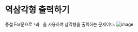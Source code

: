# 역삼각형 출력하기
중첩 For문으로 `*`과 ` `을 사용하여 삼각형을 출력하는 문제이다.
![image](https://user-images.githubusercontent.com/103479942/165121950-d7dcf2ab-a909-4886-9381-91103242516a.png)
